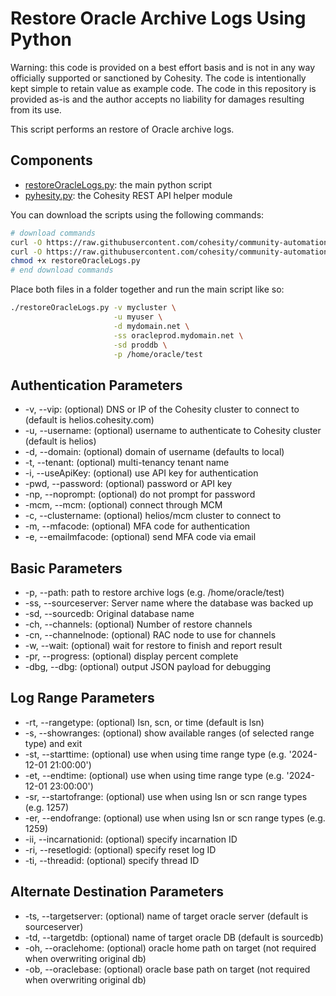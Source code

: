 # Restore Oracle Archive Logs Using Python

Warning: this code is provided on a best effort basis and is not in any way officially supported or sanctioned by Cohesity. The code is intentionally kept simple to retain value as example code. The code in this repository is provided as-is and the author accepts no liability for damages resulting from its use.

This script performs an restore of Oracle archive logs.

## Components

* [restoreOracleLogs.py](https://raw.githubusercontent.com/cohesity/community-automation-samples/main/oracle/python/restoreOracleLogs/restoreOracleLogs.py): the main python script
* [pyhesity.py](https://raw.githubusercontent.com/cohesity/community-automation-samples/main/python/pyhesity/pyhesity.py): the Cohesity REST API helper module

You can download the scripts using the following commands:

```bash
# download commands
curl -O https://raw.githubusercontent.com/cohesity/community-automation-samples/main/oracle/python/restoreOracleLogs/restoreOracleLogs.py
curl -O https://raw.githubusercontent.com/cohesity/community-automation-samples/main/python/pyhesity.py
chmod +x restoreOracleLogs.py
# end download commands
```

Place both files in a folder together and run the main script like so:

```bash
./restoreOracleLogs.py -v mycluster \
                       -u myuser \
                       -d mydomain.net \
                       -ss oracleprod.mydomain.net \
                       -sd proddb \
                       -p /home/oracle/test
```

## Authentication Parameters

* -v, --vip: (optional) DNS or IP of the Cohesity cluster to connect to (default is helios.cohesity.com)
* -u, --username: (optional) username to authenticate to Cohesity cluster (default is helios)
* -d, --domain: (optional) domain of username (defaults to local)
* -t, --tenant: (optional) multi-tenancy tenant name
* -i, --useApiKey: (optional) use API key for authentication
* -pwd, --password: (optional) password or API key
* -np, --noprompt: (optional) do not prompt for password
* -mcm, --mcm: (optional) connect through MCM
* -c, --clustername: (optional) helios/mcm cluster to connect to
* -m, --mfacode: (optional) MFA code for authentication
* -e, --emailmfacode: (optional) send MFA code via email

## Basic Parameters

* -p, --path: path to restore archive logs (e.g. /home/oracle/test)
* -ss, --sourceserver: Server name where the database was backed up
* -sd, --sourcedb: Original database name
* -ch, --channels: (optional) Number of restore channels
* -cn, --channelnode: (optional) RAC node to use for channels
* -w, --wait: (optional) wait for restore to finish and report result
* -pr, --progress: (optional) display percent complete
* -dbg, --dbg: (optional) output JSON payload for debugging

## Log Range Parameters

* -rt, --rangetype: (optional) lsn, scn, or time (default is lsn)
* -s, --showranges: (optional) show available ranges (of selected range type) and exit
* -st, --starttime: (optional) use when using time range type (e.g. '2024-12-01 21:00:00')
* -et, --endtime: (optional) use when using time range type (e.g. '2024-12-01 23:00:00')
* -sr, --startofrange: (optional) use when using lsn or scn range types (e.g. 1257)
* -er, --endofrange: (optional) use when using lsn or scn range types (e.g. 1259)
* -ii, --incarnationid: (optional) specify incarnation ID
* -ri, --resetlogid: (optional) specify reset log ID
* -ti, --threadid: (optional) specify thread ID

## Alternate Destination Parameters

* -ts, --targetserver: (optional) name of target oracle server (default is sourceserver)
* -td, --targetdb: (optional) name of target oracle DB (default is sourcedb)
* -oh, --oraclehome: (optional) oracle home path on target (not required when overwriting original db)
* -ob, --oraclebase: (optional) oracle base path on target (not required when overwriting original db)
